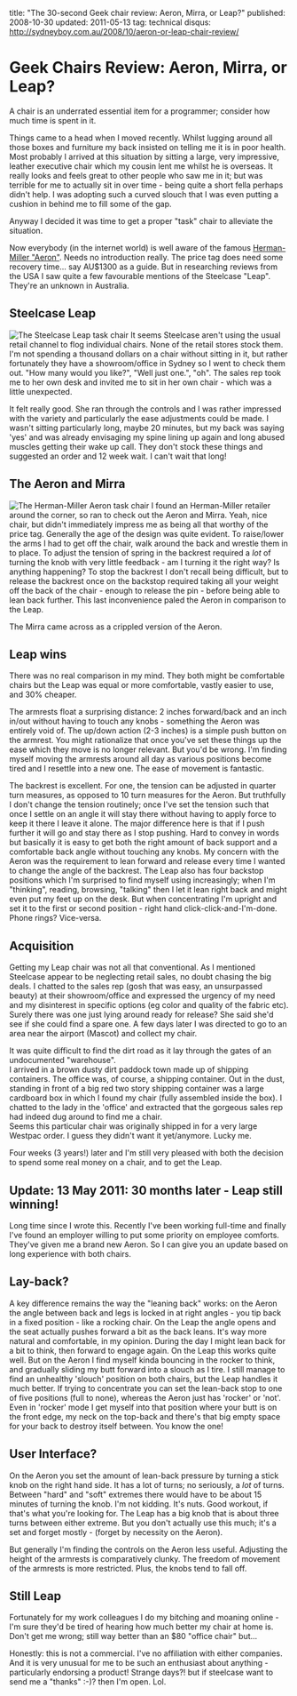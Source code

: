title: "The 30-second Geek chair review: Aeron, Mirra, or Leap?"
published: 2008-10-30
updated: 2011-05-13
tag: technical
disqus: http://sydneyboy.com.au/2008/10/aeron-or-leap-chair-review/


# Geek Chairs Review: Aeron, Mirra, or Leap?

A chair is an underrated essential item for a programmer; consider how much time is spent in it.

Things came to a head when I moved recently. Whilst lugging around all those boxes and furniture 
my back insisted on telling me it is in poor health.  Most probably I arrived at this situation 
by sitting a large, very impressive, leather executive chair which my cousin lent me whilst he 
is overseas.  It really looks and feels great to other people who saw me in it; but was terrible 
for me to actually sit in over time - being quite a short fella perhaps didn't help.  I was 
adopting such a curved slouch that I was even putting a cushion in behind me to fill some of the 
gap.

Anyway I decided it was time to get a proper "task" chair to alleviate the situation.

Now everybody (in the internet world) is well aware of the famous 
<a href="http://en.wikipedia.org/wiki/Aeron_chair">Herman-Miller "Aeron"</a>.  Needs no 
introduction really.  The price tag does need some recovery time... say AU$1300 as a guide.  But 
in researching reviews from the USA I saw quite a few favourable mentions of the Steelcase "Leap".  
They're an unknown in Australia.

## Steelcase Leap

<img src="http://cdn.www.steelcase.com/images/dyn/a9cb085ddfaad6018a9574c70269f481.jpg" alt="The Steelcase Leap task chair"/>
It seems Steelcase aren't using the usual retail channel to flog individual chairs. None of the 
retail stores stock them.  I'm not spending a thousand dollars on a chair without sitting in it, 
but rather fortunately they have a showroom/office in Sydney so I went to check them out.  "How 
many would you like?", "Well just one.", "oh".  The sales rep took me to her own desk and invited 
me to sit in her own chair - which was a little unexpected.

It felt really good. She ran through the controls and I was rather impressed with the variety and 
particularly the ease adjustments could be made.  I wasn't sitting particularly long, maybe 20 
minutes, but my back was saying 'yes' and was already envisaging my spine lining up again and long 
abused muscles getting their wake up call.  They don't stock these things and suggested an order 
and 12 week wait.  I can't wait that long!

## The Aeron and Mirra
<img src="http://upload.wikimedia.org/wikipedia/en/e/ec/Aeron_chair_JN.jpg" alt="The Herman-Miller Aeron task chair"/>
I found an Herman-Miller retailer around the corner, so ran to check out the Aeron and Mirra. 
Yeah, nice chair, but didn't immediately impress me as being all that worthy of the price tag.  
Generally the age of the design was quite evident.  To raise/lower the arms I had to get off the 
chair, walk around the back and wrestle them in to place.  To adjust the tension of spring in the 
backrest required a <i>lot</i> of turning the knob with very little feedback - am I turning it the 
right way? Is anything happening?  To stop the backrest I don't recall being difficult, but to 
release the backrest once on the backstop required taking all your weight off the back of the 
chair - enough to release the pin - before being able to lean back further.  This last 
inconvenience paled the Aeron in comparison to the Leap.

The Mirra came across as a crippled version of the Aeron.

## Leap wins

There was no real comparison in my mind.  They both might be comfortable chairs but the Leap was 
equal or more comfortable, vastly easier to use, and 30% cheaper.

The armrests float a surprising distance: 2 inches forward/back and an inch in/out without having 
to touch any knobs - something the Aeron was entirely void of.  The up/down action (2-3 inches) is 
a simple push button on the armrest.  You might rationalize that once you've set these things up 
the ease which they move is no longer relevant. But you'd be wrong.  I'm finding myself moving the 
armrests around all day as various positions become tired and I resettle into a new one.  The ease 
of movement is fantastic.

The backrest is excellent.  For one, the tension can be adjusted in quarter turn measures, as 
opposed to 10 turn measures for the Aeron. But truthfully I don't change the tension routinely; 
once I've set the tension such that once I settle on an angle it will stay there without having 
to apply force to keep it there I leave it alone.  The major difference here is that if I push 
further it will go and stay there as I stop pushing.  Hard to convey in words but basically it is 
easy to get both the right amount of back support and a comfortable back angle without touching any 
knobs.  My concern with the Aeron was the requirement to lean forward and release every time I wanted 
to change the angle of the backrest.  The Leap also has four backstop positions which I'm surprised 
to find myself using increasingly; when I'm "thinking", reading, browsing, "talking" then I let it 
lean right back and might even put my feet up on the desk.  But when concentrating I'm upright and 
set it to the first or second position - right hand click-click-and-I'm-done. Phone rings? Vice-versa.

## Acquisition

Getting my Leap chair was not all that conventional.  As I mentioned Steelcase appear to be neglecting 
retail sales, no doubt chasing the big deals.  I chatted to the sales rep (gosh that was easy, an 
unsurpassed beauty) at their showroom/office and expressed the urgency of my need and my disinterest 
in specific options (eg color and quality of the fabric etc).  Surely there was one just lying around 
ready for release? She said she'd see if she could find a spare one.  A few days later I was directed 
to go to an area near the airport (Mascot) and collect my chair.

It was quite difficult to find the dirt road as it lay through the gates of an undocumented "warehouse".  
I arrived in a brown dusty dirt paddock town made up of shipping containers.  The office was, of course, 
a shipping container.  Out in the dust, standing in front of a big red two story shipping container was 
a large cardboard box in which I found my chair (fully assembled inside the box).  I chatted to the lady 
in the 'office' and extracted that the gorgeous sales rep had indeed dug around to find me a chair.  
Seems this particular chair was originally shipped in for a very large Westpac order.  I guess they 
didn't want it yet/anymore.  Lucky me.

Four weeks (3 years!) later and I'm still very pleased with both the decision to spend some real money 
on a chair, and to get the Leap.


## Update: 13 May 2011: 30 months later - Leap still winning!

Long time since I wrote this.  Recently I've been working full-time and finally I've found an employer
 willing to put some priority on employee comforts.  They've given me a brand new Aeron.  So I can give 
 you an update based on long experience with both chairs.

## Lay-back?

A key difference remains the way the "leaning back" works: on the Aeron the angle between back and 
legs is locked in at right angles  - you tip back in a fixed position - like a rocking chair.  On the 
Leap the angle opens and the seat actually pushes forward a bit as the back leans.  It's way more natural 
and comfortable, in my opinion.  During the day I might lean back for a bit to think, then forward to 
engage again.  On the Leap this works quite well.  But on the Aeron I find myself kinda bouncing in the 
rocker to think, and gradually sliding my butt forward into a slouch as I tire.   I still manage to find 
an unhealthy 'slouch' position on both chairs, but the Leap handles it much better.  If trying to 
concentrate you can set the lean-back stop to one of five positions (full to none), whereas the Aeron 
just has 'rocker' or 'not'. Even in 'rocker' mode I get myself into that position where your butt is on 
the front edge, my neck on the top-back and there's that big empty space for your back to destroy itself 
between. You know the one!


## User Interface?

On the Aeron you set the amount of lean-back pressure by turning a stick knob on the right hand side. 
It has a lot of turns; no seriously, a <em>lot</em> of turns.  Between "hard" and "soft" extremes there 
would have to be about 15 minutes of turning the knob. I'm not kidding. It's nuts. Good workout, if that's 
what you're looking for.  The Leap has a big knob that is about three turns between either extreme.  But 
you don't actually use this much; it's a set and forget mostly - (forget by necessity on the Aeron).

But generally I'm finding the controls on the Aeron less useful. Adjusting the height of the armrests is 
comparatively clunky. The freedom of movement of the armrests is more restricted. Plus, the knobs tend to 
fall off.

## Still Leap

Fortunately for my work colleagues I do my bitching and moaning online - I'm sure they'd be tired of 
hearing how much better my chair at home is.  Don't get me wrong; still way better than an $80 "office 
chair" but...

Honestly: this is not a commercial. I've no affiliation with either companies. And it is very unusual 
for me to be such an enthusiast about anything - particularly endorsing a product!  Strange days?! but 
if steelcase want to send me a "thanks" :-)? then I'm open. Lol.
